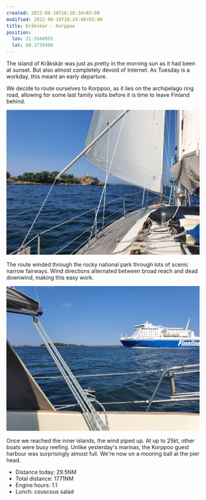 ```yaml
---
created: 2022-08-16T16:18:34+03:00
modified: 2022-08-16T16:24:48+03:00
title: Kråkskär - Korppoo
position:
  lon: 21.5564953
  lat: 60.1739498
---
```


The island of Kråkskär was just as pretty in the morning sun as it had been at sunset. But also almost completely devoid of Internet. As Tuesday is a workday, this meant an early departure.

We decide to route ourselves to Korppoo, as it lies on the archipelago ring road, allowing for some last family visits before it is time to leave Finland behind.

![Image](../2022/13eb0c1bcb28aced220fedab0b4b754b.jpg) 


The route winded through the rocky national park through lots of scenic narrow fairways. Wind directions alternated between broad reach and dead downwind, making this easy work.

![Image](../2022/469b6cce4c1603ed3df2dc0ed6a55110.jpg) 

Once we reached the inner islands, the wind piped up. At up to 25kt, other boats were busy reefing. Unlike yesterday's marinas, the Korppoo guest harbour was surprisingly almost full. We're now on a mooring ball at the pier head.

* Distance today: 29.5NM
* Total distance: 1771NM
* Engine hours: 1.1
* Lunch: couscous salad
